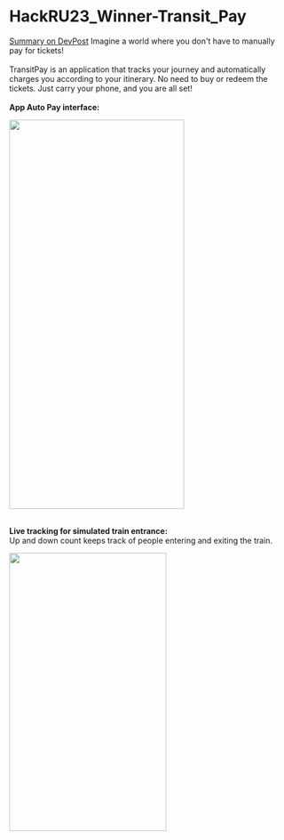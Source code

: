 # HackRU23_Winner-Transit_Pay

[Summary on DevPost](https://devpost.com/software/transitpay#updates)
Imagine a world where you don't have to manually pay for tickets!
<br />
<br />
TransitPay is an application that tracks your journey and automatically charges you according to your itinerary. No need to buy or redeem the tickets. Just carry your phone, and you are all set!
<br />
<br />
**App Auto Pay interface:**

<img src="https://user-images.githubusercontent.com/39940488/224466008-7917c025-6fbf-49cc-acaa-ded366c8699d.jpeg" width="315" height="700"/>

<br />
<br />

**Live tracking for simulated train entrance:**
<br />Up and down count keeps track of people entering and exiting the train.

<img src="https://user-images.githubusercontent.com/39940488/224465919-c39aa687-3252-468c-a73f-43221e01e67a.mp4" width="283" height="500"/>
